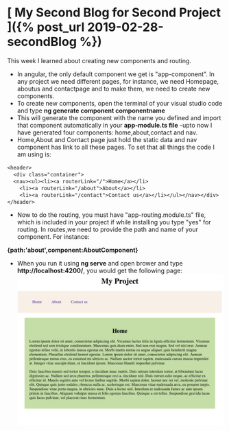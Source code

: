 # [ My Second Blog for Second Project ]({% post_url 2019-02-28-secondBlog %})
This week I learned about creating new components and routing.
- In angular, the only default component we get is "app-component". In any project we need different pages, for instance, we need Homepage, aboutus and contactpage and to make them, we need to create new components.
- To create new components, open the terminal of your visual studio code and type **ng generate component componentname**
- This will generate the component with the name you defined and import that component automatically in your **app-module.ts file**
-upto now I have generated four components: home,about,contact and nav.
- Home,About and Contact page just hold the static data and nav component has link to all these pages. To set that all things the code I am using is:

```
<header>
  <div class="container">
  <nav><ul><li><a routerLink="/">Home</a></li>
    <li><a routerLink="/about">About</a></li>
    <li><a routerLink="/contact">Contact us</a></li></ul></nav></div>
</header>
```
- Now to do the routing, you must have "app-routing.module.ts" file, which is included in your project if while installing you type "yes" for routing. In routes,we need to provide the path and name of your component. For instance:

**{path:'about',component:AboutComponent}**

- When you run it using **ng serve** and open brower and type **http://localhost:4200/**, you would get the following page:
![Image](/Images/home.png)



